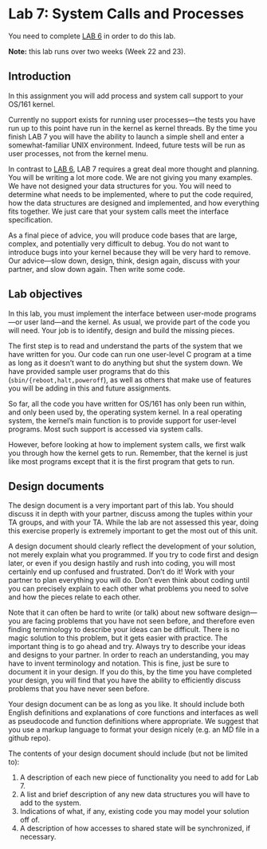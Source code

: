 # Lab 7: System Calls and Processes

You need to complete [LAB 6](./LAB6.html)  in order
to do this lab.

**Note:** this lab runs over two weeks (Week 22 and 23).

## Introduction

In this assignment you will add process and system call support to your
OS/161 kernel.

Currently no support exists for running user processes—​the tests you have run up
to this point have run in the kernel as kernel threads. By the time you finish
LAB 7 you will have the ability to launch a simple shell and enter a
somewhat-familiar UNIX environment. Indeed, future tests will be run as user
processes, not from the kernel menu.

In contrast to [LAB 6](./LAB6.html), LAB 7 requires a great deal more thought
and planning. You will be writing a lot more code. We are not giving you many
examples. We have not designed your data structures for you. You will need
to determine what needs to be implemented, where to put the code required,
how the data structures are designed and implemented, and how everything fits
together. We just care that your system calls meet the interface specification.

As a final piece of advice, you will produce code bases that are
large, complex, and potentially very difficult to debug. You do not want to
introduce bugs into your kernel because they will be very hard to remove. Our
advice—​slow down, design, think, design again, discuss with your partner,
and slow down again. Then write some code.

## Lab objectives

In this lab, you must implement the interface between user-mode programs—​or user
land—​and the kernel. As usual, we provide part of the code you will need.
Your job is to identify, design and build the missing pieces.

The first step is to read and understand the parts of the system that we have
written for you. Our code can run one user-level C program at a time as long as
it doesn’t want to do anything but shut the system down. We have provided sample
user programs that do this (`sbin/{reboot,halt,poweroff`), as well as others that
make use of features you will be adding in this and future assignments.

So far, all the code you have written for OS/161 has only been run within, and
only been used by, the operating system kernel. In a real operating system, the
kernel’s main function is to provide support for user-level programs. Most such
support is accessed via system calls.

However, before looking at how to implement system calls, we first walk you
through how the kernel gets to run. Remember, that the kernel is just like most
programs except that it is the first program that gets to run.

## Design documents

The design document is a very important part of this lab. You should discuss it
in depth with your partner, discuss among the tuples within your TA groups, and
with your TA. While the lab are not assessed this year, doing this exercise properly
is extremely important to get the most out of this unit.

A design document should clearly reflect the development of your solution, not
merely explain what you programmed. If you try to code first and design later,
or even if you design hastily and rush into coding, you will most certainly end
up confused and frustrated. Don’t do it! Work with your partner to plan
everything you will do. Don’t even think about coding until you can precisely
explain to each other what problems you need to solve and how the pieces relate
to each other.

Note that it can often be hard to write (or talk) about new software design—​you
are facing problems that you have not seen before, and therefore even finding
terminology to describe your ideas can be difficult. There is no magic solution
to this problem, but it gets easier with practice. The important thing is to go
ahead and try. Always try to describe your ideas and designs to your partner.
In order to reach an understanding, you may have to invent terminology and
notation. This is fine, just be sure to document it in your design. If you do
this, by the time you have completed your design, you will find that you have
the ability to efficiently discuss problems that you have never seen before.

Your design document can be as long as you like. It should include both English
definitions and explanations of core functions and interfaces as well as
pseudocode and function definitions where appropriate. We suggest that you use a
markup language to format your design nicely (e.g. an MD file in a github repo).

The contents of your design document should include (but not be limited to):
1. A description of each new piece of functionality you need to add for Lab 7.
2. A list and brief description of any new data structures you will have to add to the system.
3. Indications of what, if any, existing code you may model your solution off of.
4. A description of how accesses to shared state will be synchronized, if necessary.
